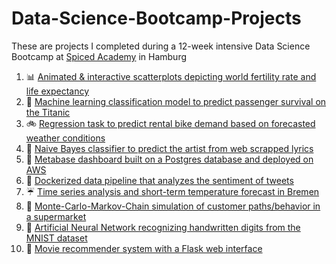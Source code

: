 # Data-Science-Bootcamp-Projects
These are projects I completed during a 12-week intensive Data Science Bootcamp at [Spiced Academy](https://www.spiced-academy.com/en/program/data-science) in Hamburg

1. :bar_chart: [Animated & interactive scatterplots depicting world fertility rate and life expectancy](https://github.com/pbamoo/Gapminder-Animated-Interactive-Scatterplotss)
2. :ship: [Machine learning classification model to predict passenger survival on the Titanic](https://github.com/pbamoo/Titanic_Survival_Prediction)
3. :bike: [Regression task to predict rental bike demand based on forecasted weather conditions](https://github.com/pbamoo/Bike_Demand_Prediction)
4. :musical_note: [Naive Bayes classifier to predict the artist from web scrapped lyrics](https://github.com/pbamoo/Artist_Lyrics_Classifier)
5. :elephant: [Metabase dashboard built on a Postgres database and deployed on AWS](https://github.com/pbamoo/Northwind_Dashboard)
6. :whale: [Dockerized data pipeline that analyzes the sentiment of tweets](https://github.com/pbamoo/Tweets_Sentiment_Analysis)
7. :umbrella: [Time series analysis and short-term temperature forecast in Bremen](https://github.com/pbamoo/Weather_Forecasting)
8. :convenience_store: [Monte-Carlo-Markov-Chain simulation of customer paths/behavior in a supermarket](https://github.com/pbamoo/MCMC_Supermarket_Simulation)
9. :1234: [Artificial Neural Network recognizing handwritten digits from the MNIST dataset](https://github.com/pbamoo/ANN_MNIST)
10. :movie_camera: [Movie recommender system with a Flask web interface](https://github.com/pbamoo/Movie_Recommender)

